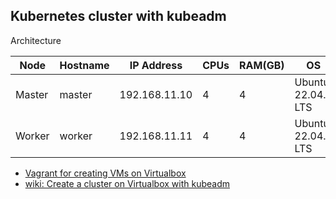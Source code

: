 ## Kubernetes cluster with kubeadm

Architecture

| Node | Hostname | IP Address | CPUs | RAM(GB) | OS |
| ------ | ------ | ------ | ------ | ------ | ------ |
|    Master    |   master     |   192.168.11.10     |   4     |   4     |    Ubuntu 22.04.2 LTS    |
|    Worker    |   worker     |   192.168.11.11     |   4     |   4     |    Ubuntu 22.04.2 LTS    |

* [Vagrant for creating VMs on Virtualbox](https://github.com/toge510/homelab/tree/main/vagrant#vagrant-for-creating-vms-on-virtualbox)
* [wiki: Create a cluster on Virtualbox with kubeadm](https://github.com/toge510/homelab/wiki/Create-a-cluster-on-Virtualbox-with-kubeadm)